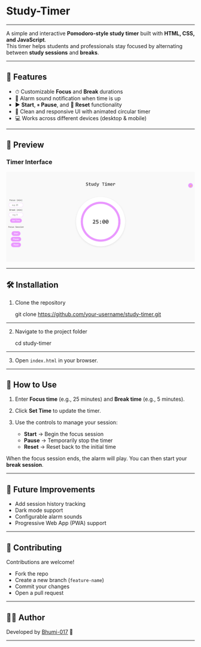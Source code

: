 # Study-Timer

--- 

A simple and interactive **Pomodoro-style study timer** built with **HTML, CSS, and JavaScript**.  
This timer helps students and professionals stay focused by alternating between **study sessions** and **breaks**.  

---

## 🚀 Features  
- ⏱ Customizable **Focus** and **Break** durations  
- 🎵 Alarm sound notification when time is up  
- ▶️ **Start**, ⏸ **Pause**, and 🔄 **Reset** functionality  
- 🎨 Clean and responsive UI with animated circular timer  
- 💻 Works across different devices (desktop & mobile)  

---

## 📸 Preview  

### Timer Interface
![Study Timer Screenshot](preview.png) <!-- Replace with actual screenshot file path -->

---

## 🛠️ Installation  

1. Clone the repository  

   git clone https://github.com/your-username/study-timer.git

---

2. Navigate to the project folder

   cd study-timer
 
---

3. Open `index.html` in your browser.

---

## 🎯 How to Use

1. Enter **Focus time** (e.g., 25 minutes) and **Break time** (e.g., 5 minutes).
2. Click **Set Time** to update the timer.
3. Use the controls to manage your session:

   * **Start** → Begin the focus session
   * **Pause** → Temporarily stop the timer
   * **Reset** → Reset back to the initial time

When the focus session ends, the alarm will play. You can then start your **break session**.

---

## 🔮 Future Improvements

* Add session history tracking
* Dark mode support
* Configurable alarm sounds
* Progressive Web App (PWA) support

---

## 🤝 Contributing

Contributions are welcome!

* Fork the repo
* Create a new branch (`feature-name`)
* Commit your changes
* Open a pull request

---

## 👩‍💻 Author

Developed by [Bhumi-017](https://github.com/Bhumi-017) 🚀

---
